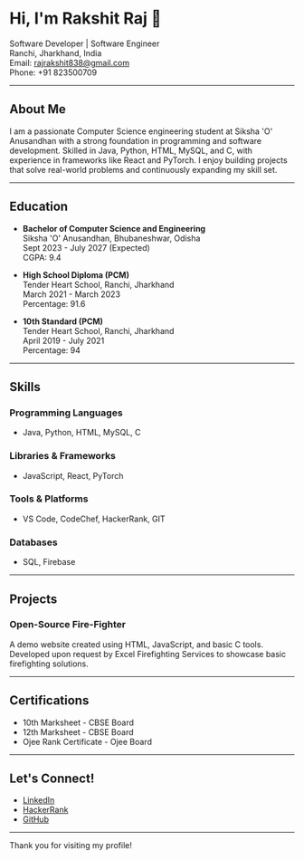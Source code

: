 # Hi, I'm Rakshit Raj 👋

Software Developer | Software Engineer  
Ranchi, Jharkhand, India  
Email: rajrakshit838@gmail.com  
Phone: +91 823500709  

---

## About Me

I am a passionate Computer Science engineering student at Siksha 'O' Anusandhan with a strong foundation in programming and software development. Skilled in Java, Python, HTML, MySQL, and C, with experience in frameworks like React and PyTorch. I enjoy building projects that solve real-world problems and continuously expanding my skill set.

---

## Education

- **Bachelor of Computer Science and Engineering**  
  Siksha 'O' Anusandhan, Bhubaneshwar, Odisha  
  Sept 2023 - July 2027 (Expected)  
  CGPA: 9.4  

- **High School Diploma (PCM)**  
  Tender Heart School, Ranchi, Jharkhand  
  March 2021 - March 2023  
  Percentage: 91.6  

- **10th Standard (PCM)**  
  Tender Heart School, Ranchi, Jharkhand  
  April 2019 - July 2021  
  Percentage: 94  

---

## Skills

### Programming Languages
- Java, Python, HTML, MySQL, C

### Libraries & Frameworks
- JavaScript, React, PyTorch

### Tools & Platforms
- VS Code, CodeChef, HackerRank, GIT

### Databases
- SQL, Firebase

---

## Projects

### Open-Source Fire-Fighter  
A demo website created using HTML, JavaScript, and basic C tools. Developed upon request by Excel Firefighting Services to showcase basic firefighting solutions.

---

## Certifications

- 10th Marksheet - CBSE Board  
- 12th Marksheet - CBSE Board  
- Ojee Rank Certificate - Ojee Board  

---

## Let's Connect!

- [LinkedIn](#)  
- [HackerRank](#)  
- [GitHub](#)  

---

Thank you for visiting my profile!

